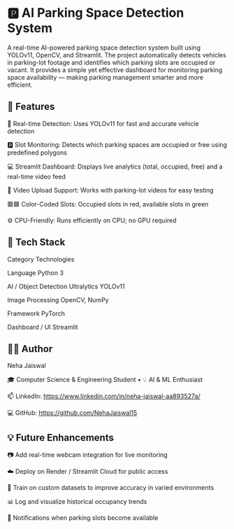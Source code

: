 # 🅿️ AI Parking Space Detection System

A real-time AI-powered parking space detection system built using YOLOv11, OpenCV, and Streamlit.
The project automatically detects vehicles in parking-lot footage and identifies which parking slots are occupied or vacant.
It provides a simple yet effective dashboard for monitoring parking space availability — making parking management smarter and more efficient.


## 🚀 Features

🎯 Real-time Detection: Uses YOLOv11 for fast and accurate vehicle detection

🅿️ Slot Monitoring: Detects which parking spaces are occupied or free using predefined polygons

💻 Streamlit Dashboard: Displays live analytics (total, occupied, free) and a real-time video feed

🎥 Video Upload Support: Works with parking-lot videos for easy testing

🟥🟩 Color-Coded Slots: Occupied slots in red, available slots in green

⚙️ CPU-Friendly: Runs efficiently on CPU; no GPU required



## 🧠 Tech Stack

Category	Technologies

Language	Python 3

AI / Object Detection	Ultralytics YOLOv11

Image Processing	OpenCV, NumPy

Framework	PyTorch

Dashboard / UI	Streamlit



## 👨‍💻 Author

Neha Jaiswal

🎓 Computer Science & Engineering Student • 💡 AI & ML Enthusiast

📫 LinkedIn: https://www.linkedin.com/in/neha-jaiswal-aa893527a/

💻 GitHub: https://github.com/NehaJaiswal15



## 💡 Future Enhancements

📷 Add real-time webcam integration for live monitoring

☁️ Deploy on Render / Streamlit Cloud for public access

🧠 Train on custom datasets to improve accuracy in varied environments

📊 Log and visualize historical occupancy trends

🔔 Notifications when parking slots become available
